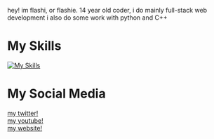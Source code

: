 hey! im flashi, or flashie.
14 year old coder, i do mainly full-stack web development
i also do some work with python and C++


# My Skills
[![My Skills](https://skillicons.dev/icons?i=cpp,css,git,github,html,js)](https://skillicons.dev)

# My Social Media
<a href="https://x.com/flashiez_">my twitter!</a><br>
<a href="https://www.youtube.com/@flashiezs">my youtube!</a><br>
<a href="https://x.com/flashiez_">my website!</a>


